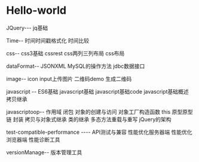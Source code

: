 # Hello-world
JQuery---
   jq基础

Time--
    时间时间戳格式化  时间比较

css--
     css3基础   cssrest  css两列三列布局  css布局

dataFormat--
     JSONXML  MySQL的操作方法   jdbc数据接口

image--
     icon   input上传图片  二维码demo  生成二维码

javascript  --
     ES6基础  javascript基础  javascript基础code   javascript基础概述  拷贝继承

javascriptoop--
     作用域 闭包 
     对象的创建与访问 对象工厂构造函数 
     this 原型原型链  封装 
     拷贝与对象式继承 类的继承 
     多态方法重载与重写 jQuery的架构
     

test-compatible-performance ----
    API测试与兼容
    性能优化服务器端
    性能优化浏览器端
    性能诊断工具

versionManage--
    版本管理工具
    



